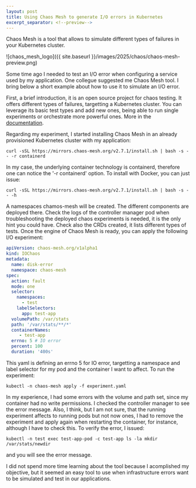 ```yaml
---
layout: post
title: Using Chaos Mesh to generate I/O errors in Kubernetes
excerpt_separator: <!--preview-->
---
```

Chaos Mesh is a tool that allows to simulate different types of failures in your Kubernetes cluster.
<!--preview-->

![chaos_mesh_logo]({{ site.baseurl }}/images/2025/chaos/chaos-mesh-preview.png)

Some time ago I needed to test an I/O error when configuring a service used by my application. One collegue suggested me Chaos Mesh tool. I bring below a short example about how to use it to simulate an I/O error.

First, a brief introduction, it is an open source project for chaos testing. It offers different types of failures, targetting a Kubernetes cluster. You can leverage its basic test types and add new ones, being able to run single experiments or orchestrate more powerful ones. More in the
[documentation](https://chaos-mesh.org/docs/).

Regarding my experiment, I started installing Chaos Mesh in an already provisioned Kubernetes cluster with my application:

```
curl -sSL https://mirrors.chaos-mesh.org/v2.7.1/install.sh | bash -s -- -r containerd
```

In my case, the underlying container technology is containerd, therefore one can notice the '-r containerd' option. To install with Docker, you can just issue:

```
curl -sSL https://mirrors.chaos-mesh.org/v2.7.1/install.sh | bash -s -- -h
```

A namespaces chamos-mesh will be created. The different components are deployed there. Check the logs of the controller manager pod when troubleshooting the deployed chaos experiments is needed, it is the only hint you could have. Check also the CRDs created, it lists different types of tests.
Once the engine of Chaos Mesh is ready, you can apply the following I/O experiment:

```yaml
apiVersion: chaos-mesh.org/v1alpha1
kind: IOChaos
metadata:
  name: disk-error
  namespace: chaos-mesh
spec:
  action: fault
  mode: one
  selector:
    namespaces:
      - test
    labelSelectors:
      app: test-app
  volumePath: /var/stats
  path: '/var/stats/**/*'
  containerNames:
     - test-app
  errno: 5 # IO error
  percent: 100
  duration: '400s'
```

This yaml is defining an errno 5 for IO error, targetting a namespace and label selector for my pod and the container I want to affect. To run the experiment:

```
kubectl -n chaos-mesh apply -f experiment.yaml
```

In my experience, I had some errors with the volume and path set, since my container had no write permissions. I checked the controller manager to see the error message. Also, I think, but I am not sure, that the running experiment affects to running pods but not now ones, I had to remove the experiment
and apply again when restarting the container, for instance, although I have to check this.
To verify the error, I issued:

```
kubectl -n test exec test-app-pod -c test-app ls -la mkdir /var/stats/newdir
```

and you will see the error message.

I did not spend more time learning about the tool because I acomplished my objective, but it seemed an easy tool to use when infrastructure errors want to be simulated and test in our applications.
